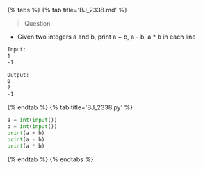 {% tabs %}
{% tab title='BJ_2338.md' %}

> Question

* Given two integers a and b, print a + b, a - b, a * b in each line

```txt
Input:
1
-1

Output:
0
2
-1
```

{% endtab %}
{% tab title='BJ_2338.py' %}

```py
a = int(input())
b = int(input())
print(a + b)
print(a - b)
print(a * b)
```

{% endtab %}
{% endtabs %}
